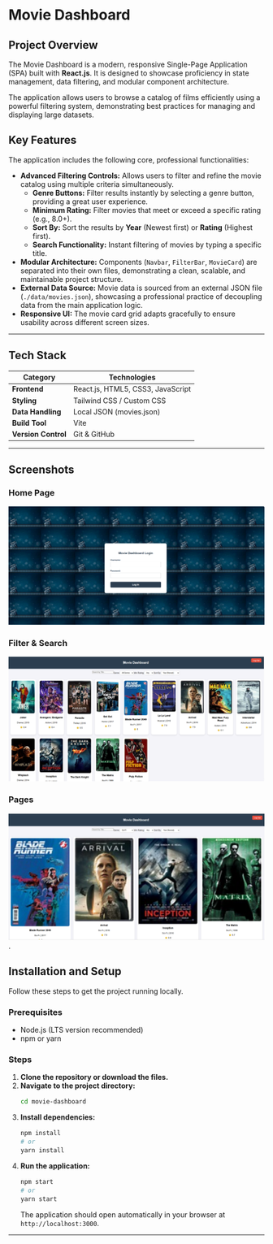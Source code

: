 # Movie Dashboard

## Project Overview

The Movie Dashboard is a modern, responsive Single-Page Application (SPA) built with **React.js**. It is designed to showcase proficiency in state management, data filtering, and modular component architecture.

The application allows users to browse a catalog of films efficiently using a powerful filtering system, demonstrating best practices for managing and displaying large datasets.


## Key Features

The application includes the following core, professional functionalities:

* **Advanced Filtering Controls:** Allows users to filter and refine the movie catalog using multiple criteria simultaneously.
    * **Genre Buttons:** Filter results instantly by selecting a genre button, providing a great user experience.
    * **Minimum Rating:** Filter movies that meet or exceed a specific rating (e.g., 8.0+).
    * **Sort By:** Sort the results by **Year** (Newest first) or **Rating** (Highest first).
    * **Search Functionality:** Instant filtering of movies by typing a specific title.
* **Modular Architecture:** Components (`Navbar`, `FilterBar`, `MovieCard`) are separated into their own files, demonstrating a clean, scalable, and maintainable project structure.
* **External Data Source:** Movie data is sourced from an external JSON file (`./data/movies.json`), showcasing a professional practice of decoupling data from the main application logic.
* **Responsive UI:** The movie card grid adapts gracefully to ensure usability across different screen sizes.

---


##  Tech Stack

| Category | Technologies |
|-----------|---------------|
| **Frontend** | React.js, HTML5, CSS3, JavaScript |
| **Styling** | Tailwind CSS / Custom CSS |
| **Data Handling** | Local JSON (movies.json) |
| **Build Tool** | Vite |
| **Version Control** | Git & GitHub |

---


## Screenshots

### Home Page
![Home Screenshot](./homepage.png)

### Filter & Search
![Filter Screenshot](./filter.png)

### Pages
![Pages Screenshot](./pages.png).
## Installation and Setup

Follow these steps to get the project running locally.

### Prerequisites

* Node.js (LTS version recommended)
* npm or yarn

### Steps

1.  **Clone the repository or download the files.**
2.  **Navigate to the project directory:**
    ```bash
    cd movie-dashboard
    ```
3.  **Install dependencies:**
    ```bash
    npm install
    # or
    yarn install
    ```
4.  **Run the application:**
    ```bash
    npm start
    # or
    yarn start
    ```
    The application should open automatically in your browser at `http://localhost:3000`.

---


